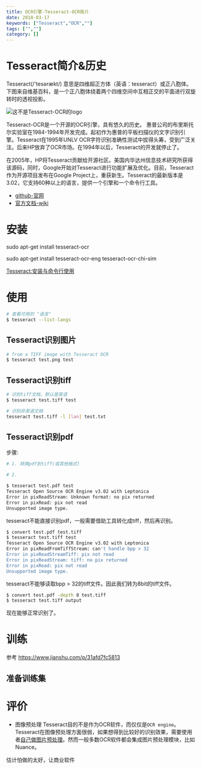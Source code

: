 ```yaml
---
title: OCR引擎-Tesseract-OCR简介
date: 2018-03-17
keywords: ["Tesseract","OCR",""]
tags: ["",""]
category: []
---
```



# Tesseract简介&历史

Tesseract(/'tesərækt/) 意思是四维超正方体（英语：tesseract）或正八胞体。下图来自维基百科，是一个正八胞体绕着两个四维空间中互相正交的平面进行双旋转时的透视投影。

<img title="这不是Tesseract-OCR的logo" src="https://upload.wikimedia.org/wikipedia/commons/5/55/8-cell-simple.gif"></img>


Tesseract-OCR是一个开源的OCR引擎，具有悠久的历史。
惠普公司的布里斯托尔实验室在1984-1994年开发完成。起初作为惠普的平板扫描仪的文字识别引擎。Tesseract在1995年UNLV OCR字符识别准确性测试中拔得头筹，受到广泛关注。后来HP放弃了OCR市场。在1994年以后，Tesseract的开发就停止了。

在2005年，HP将Tesseract贡献给开源社区。美国内华达州信息技术研究所获得该源码，同时，Google开始对Tesseract进行功能扩展及优化。目前，Tesseract作为开源项目发布在Google Project上，重获新生。Tesseract的最新版本是3.02，它支持60种以上的语言，提供一个引擎和一个命令行工具。


- [github-官网](https://github.com/tesseract-ocr/tesseract)
- [官方文档-wiki](https://github.com/tesseract-ocr/tesseract/wiki)

# 安装

sudo apt-get install tesseract-ocr

sudo apt-get install tesseract-ocr-eng tesseract-ocr-chi-sim


[Tesseract:安装与命令行使用](http://www.zmonster.me/2015/04/17/tesseract-install-usage.html)



# 使用

```sh
# 查看可用的 "语言"
$ tesseract --list-langs
```

## Tesseract识别图片

```sh
# from a TIFF image with Tesseract OCR
$ tesseract test.png test
```

## Tesseract识别tiff
```sh
# 识别tiff文档，默认是英语
$ tesseract test.tiff test

# 识别非英语文档
tesseract test.tiff -l [lan] test.txt
```

## Tesseract识别pdf

步骤:
```sh
# 1. 转换pdf到tiff(或其他格式)

# 2.
```



```sh
$ tesseract test.pdf test
Tesseract Open Source OCR Engine v3.02 with Leptonica
Error in pixReadStream: Unknown format: no pix returned
Error in pixRead: pix not read
Unsupported image type.
```
tesseract不能直接识别pdf，一般需要借助工具转化成tiff，然后再识别。


```sh
$ convert test.pdf test.tiff
$ tesseract test.tiff test
Tesseract Open Source OCR Engine v3.02 with Leptonica
Error in pixReadFromTiffStream: can't handle bpp > 32
Error in pixReadStreamTiff: pix not read
Error in pixReadStream: tiff: no pix returned
Error in pixRead: pix not read
Unsupported image type.
```
tesseract不能够读取bpp > 32的tiff文件。因此我们转为8bit的tiff文件。

```sh
$ convert test.pdf -depth 8 test.tiff
$ tesseract test.tiff output

```
现在能够正常识别了。

# 训练

参考 https://www.jianshu.com/p/31afd7fc5813

## 准备训练集



# 评价

- 图像预处理
Tesseract目的不是作为OCR软件，而仅仅是`OCR engine`。Tesseract在图像预处理方面很弱，如果想得到比较好的识别效果，需要使用者[自己做图片预处理](https://github.com/tesseract-ocr/tesseract/wiki/ImproveQuality)。然而一般多数OCR软件都会集成图片预处理模块，比如Nuance。

估计怕做的太好，让商业软件










#
